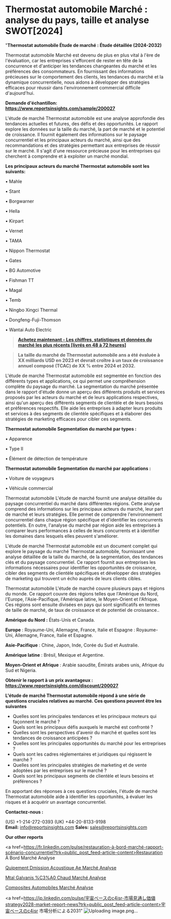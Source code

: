 # Thermostat automobile Marché : analyse du pays, taille et analyse SWOT[2024]

"<strong>Thermostat automobile Étude de marché : Étude détaillée (2024-2032)</strong>

Thermostat automobile Marché est devenu de plus en plus vital à l'ère de l'évaluation, car les entreprises s'efforcent de rester en tête de la concurrence et d'anticiper les tendances changeantes du marché et les préférences des consommateurs. En fournissant des informations précieuses sur le comportement des clients, les tendances du marché et la dynamique concurrentielle, nous aidons à développer des stratégies efficaces pour réussir dans l'environnement commercial difficile d'aujourd'hui.

<strong>Demande d'échantillon: <a href=https://www.reportsinsights.com/sample/200027>https://www.reportsinsights.com/sample/200027</a></strong>

L'étude de marché Thermostat automobile est une analyse approfondie des tendances actuelles et futures, des défis et des opportunités. Le rapport explore les données sur la taille du marché, la part de marché et le potentiel de croissance. Il fournit également des informations sur le paysage concurrentiel et les principaux acteurs du marché, ainsi que des recommandations et des stratégies permettant aux entreprises de réussir sur le marché. Il s'agit d'une ressource précieuse pour les entreprises qui cherchent à comprendre et à exploiter un marché mondial.

<strong>Les principaux acteurs du marché Thermostat automobile sont les suivants:</strong>

• Mahle

• Stant

• Borgwarner

• Hella

• Kirpart

• Vernet

• TAMA

• Nippon Thermostat

• Gates

• BG Automotive

• Fishman TT

• Magal

• Temb

• Ningbo Xingci Thermal

• Dongfeng-Fuji-Thomson

• Wantai Auto Electric
<blockquote><a href=https://www.reportsinsights.com/buynow/200027><span style=text-decoration: underline;><strong>Achetez maintenant - Les chiffres, statistiques et données du marché les plus récents [livrés en 48 à 72 heures]</strong></span></a></blockquote>
<blockquote><span style=text-decoration: underline;><strong>La taille du marché de Thermostat automobile ans a été évaluée à XX milliards USD en 2023 et devrait croître à un taux de croissance annuel composé (TCAC) de XX % entre 2024 et 2032.</strong></span></blockquote>
L'étude de marché Thermostat automobile est segmentée en fonction des différents types et applications, ce qui permet une compréhension complète du paysage du marché. La segmentation du marché présentée dans le rapport d'étude donne un aperçu des différents produits et services proposés par les acteurs du marché et de leurs applications respectives, ainsi qu'un aperçu des différents segments de clientèle et de leurs besoins et préférences respectifs. Elle aide les entreprises à adapter leurs produits et services à des segments de clientèle spécifiques et à élaborer des stratégies de marketing efficaces pour cibler ces segments.

<strong>Thermostat automobile Segmentation du marché par types :</strong>

• Apparence

• Type II

• Élément de détection de température

<strong>Thermostat automobile Segmentation du marché par applications :</strong>

• Voiture de voyageurs

• Véhicule commercial

Thermostat automobile L'étude de marché fournit une analyse détaillée du paysage concurrentiel du marché dans différentes régions. Cette analyse comprend des informations sur les principaux acteurs du marché, leur part de marché et leurs stratégies. Elle permet de comprendre l'environnement concurrentiel dans chaque région spécifique et d'identifier les concurrents potentiels. En outre, l'analyse du marché par région aide les entreprises à comparer leurs performances à celles de leurs concurrents et à identifier les domaines dans lesquels elles peuvent s'améliorer.

L'étude de marché Thermostat automobile est un document complet qui explore le paysage du marché Thermostat automobile, fournissant une analyse détaillée de la taille du marché, de la segmentation, des tendances clés et du paysage concurrentiel. Ce rapport fournit aux entreprises les informations nécessaires pour identifier les opportunités de croissance, cibler des segments de clientèle spécifiques et développer des stratégies de marketing qui trouvent un écho auprès de leurs clients cibles.

Thermostat automobile L'étude de marché couvre plusieurs pays et régions du monde. Ce rapport couvre des régions telles que l'Amérique du Nord, l'Europe, l'Asie-Pacifique, l'Amérique latine, le Moyen-Orient et l'Afrique. Ces régions sont ensuite divisées en pays qui sont significatifs en termes de taille de marché, de taux de croissance et de potentiel de croissance..

<strong>Amérique du Nord :</strong> États-Unis et Canada.

<strong>Europe</strong> : Royaume-Uni, Allemagne, France, Italie et Espagne : Royaume-Uni, Allemagne, France, Italie et Espagne.

<strong>Asie-Pacifique</strong> : Chine, Japon, Inde, Corée du Sud et Australie.

<strong>Amérique latine</strong> : Brésil, Mexique et Argentine.

<strong>Moyen-Orient et Afrique</strong> : Arabie saoudite, Émirats arabes unis, Afrique du Sud et Nigeria.

<strong>Obtenir le rapport à un prix avantageux : <a href=https://www.reportsinsights.com/discount/200027>https://www.reportsinsights.com/discount/200027</a></strong>

<strong>L'étude de marché Thermostat automobile répond à une série de questions cruciales relatives au marché. Ces questions peuvent être les suivantes</strong>
<ul>
  <li>Quelles sont les principales tendances et les principaux moteurs qui façonnent le marché ?</li>
  <li>Quels sont les principaux défis auxquels le marché est confronté ?</li>
  <li>Quelles sont les perspectives d'avenir du marché et quelles sont les tendances de croissance anticipées ?</li>
  <li>Quelles sont les principales opportunités du marché pour les entreprises ?</li>
  <li>Quels sont les cadres réglementaires et juridiques qui régissent le marché ?</li>
  <li>Quelles sont les principales stratégies de marketing et de vente adoptées par les entreprises sur le marché ?</li>
  <li>Quels sont les principaux segments de clientèle et leurs besoins et préférences ?</li>
</ul>
En apportant des réponses à ces questions cruciales, l'étude de marché Thermostat automobile aide à identifier les opportunités, à évaluer les risques et à acquérir un avantage concurrentiel.

<strong>Contactez-nous :</strong>

(US) +1-214-272-0393
(UK) +44-20-8133-9198
<strong>Email:</strong> <a>info@reportsinsights.com</a>
<strong>Sales:</strong> <a>sales@reportsinsights.com</a>

<strong>Our other reports</strong>

<a href=https://fr.linkedin.com/pulse/restauration-à-bord-marché-rapport-scénario-concurrentiel?trk=public_post_feed-article-content>Restauration À Bord Marché Analyse</a>

<a href=https://www.linkedin.com/pulse/%C3%A9quipement-d%C3%A9mission-acoustique-ae-march%C3%A9-dfinf/>Quipement Dmission Acoustique Ae Marché Analyse</a>

<a href=https://www.linkedin.com/pulse/m%C3%A9tal-galvanis%C3%A9-%C3%A0-chaud-march%C3%A9-secteurs-de-croissance-loojf/>Mtal Galvanis %C3%A0 Chaud Marché Analyse</a>

<a href=https://www.linkedin.com/pulse/composites-automobiles-march%C3%A9-part-dynamique-d82of/>Composites Automobiles Marché Analyse</a>

<a href=https://jp.linkedin.com/pulse/宇宙ベースのc4isr-市場見通し価値strategy2028-market-report-news?trk=public_post_feed-article-content>宇宙ベースのc4isr 市場分析による2031</a>"
![Uploading image.png…]()
